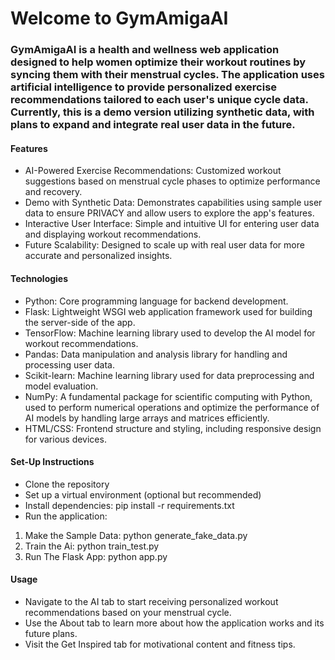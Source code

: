 # Welcome to GymAmigaAI
### GymAmigaAI is a health and wellness web application designed to help women optimize their workout routines by syncing them with their menstrual cycles. The application uses artificial intelligence to provide personalized exercise recommendations tailored to each user's unique cycle data. Currently, this is a demo version utilizing synthetic data, with plans to expand and integrate real user data in the future.

#### Features
- AI-Powered Exercise Recommendations: Customized workout suggestions based on menstrual cycle phases to optimize performance and recovery.
- Demo with Synthetic Data: Demonstrates capabilities using sample user data to ensure PRIVACY and allow users to explore the app's features.
- Interactive User Interface: Simple and intuitive UI for entering user data and displaying workout recommendations.
- Future Scalability: Designed to scale up with real user data for more accurate and personalized insights.

#### Technologies
- Python: Core programming language for backend development.
- Flask: Lightweight WSGI web application framework used for building the server-side of the app.
- TensorFlow: Machine learning library used to develop the AI model for workout recommendations.
- Pandas: Data manipulation and analysis library for handling and processing user data.
- Scikit-learn: Machine learning library used for data preprocessing and model evaluation.
- NumPy: A fundamental package for scientific computing with Python, used to perform numerical operations and optimize the performance of AI models by handling large arrays and matrices efficiently.
- HTML/CSS: Frontend structure and styling, including responsive design for various devices.

#### Set-Up Instructions
- Clone the repository
- Set up a virtual environment (optional but recommended)
- Install dependencies: pip install -r requirements.txt
- Run the application:
1. Make the Sample Data: python generate_fake_data.py
2. Train the Ai: python train_test.py
3. Run The Flask App: python app.py 

#### Usage
- Navigate to the AI tab to start receiving personalized workout recommendations based on your menstrual cycle.
- Use the About tab to learn more about how the application works and its future plans.
- Visit the Get Inspired tab for motivational content and fitness tips.
